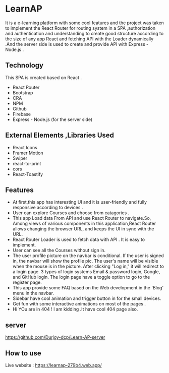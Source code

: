 
# LearnAP
It is a e-learning platform with some cool features and the project was taken to implement the 
    React Router for routing system in a SPA ,authorization and authentication and understanding to create good structure according to the size of any app React 
     and fetching API with the Loader dynamically .And the server side is used to create
     and provide API with Express - Node.js .


## Technology

This SPA is created based on React .

- React Router 
- Bootstrap 
- CRA
- NPM 
- Github 
- Firebase
- Express - Node.js (for the server side) 


## External Elements ,Libraries  Used 
- React Icons
- Framer Motion
- Swiper
- react-to-print
- cors
- React-Toastify 


## Features
- At first,this app has interesting UI and it is user-friendly and fully responsive
    according to devices .
- User can explore Courses and choose from catagories .
- This app Load data From API and use React Router to navigate.So, Among views of various components in this application,React Router allows changing the browser URL, and keeps the UI in sync with the URL.
- React Router Loader is used to fetch data with API . It is easy to implement.
- User can see all the Courses without sign in.
- The user profile picture on the navbar
     is conditional. If the user is signed in, the navbar will show the profile pic.
    The user's name will be visible when the mouse is in the picture. After clicking "Log in," it will
     redirect to a login page. 3 types of login systems  Email & password login, Google, and GitHub login. The login page 
     have a toggle option to go to the register page.
- This app provide some FAQ based on the Web development in the 'Blog' menu in the navbar.
- Sidebar have cool animation and trigger button in for the small devices.
- Get fun with some interactive animations on most of the pages .
- Hi YOu are in 404 ! I am kidding .It have  cool 404 page also.
## server 
https://github.com/Durjoy-dcp/Learn-AP-server
## How to use
Live website : https://learnap-279b4.web.app/
